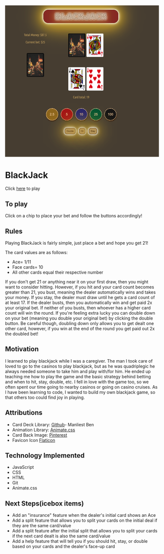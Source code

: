 ![GameBoard](./images/game_board/BlackJack_gameboard.png)

# BlackJack
Click [here](https://andrea-blackjack.netlify.app) to play

## To play
Click on a chip to place your bet and follow the buttons accordingly!

## Rules
Playing BlackJack is fairly simple, just place a bet and hope you get 21! 

The card values are as follows: 
* Ace= 1/11
* Face cards= 10
* All other cards equal their respective number

If you don't get 21 or anything near it on your first draw, then you might want to consider hitting. However, if you hit and your card count becomes greater than 21, you bust, meaning the dealer automatically wins and takes your money. If you stay, the dealer must draw until he gets a card count of at least 17. If the dealer busts, then you automatically win and get paid 2x your original bet. If neither of you busts, then whoever has a higher card count will win the round. If you're feeling extra lucky you can double down on your bet (meaning you double your original bet) by clicking the double button. Be careful though, doubling down only allows you to get dealt one other card, however, if you win at the end of the round you get paid out 2x the doubled bet!

## Motivation
I learned to play blackjack while I was a caregiver. The man I took care of loved to go to the casinos to play blackjack, but as he was quadriplegic he always needed someone to take him and play with/for him. He ended up teaching me how to play the game and the basic strategy behind betting and when to hit, stay, double, etc. I fell in love with the game too, so we often spent our time going to nearby casinos or going on casino cruises. As I have been learning to code, I wanted to build my own blackjack game, so that others too could find joy in playing. 

## Attributions 
* Card Deck Library: [Github](https://github.com/ManliestBen/css-card-template.git)- Manliest Ben
* Animation Library: [Animate.css](https://animate.style/)
* Card Back Image: [Pinterest](https://www.pinterest.com/pin/673217844278686778/)
* Favicon Icon [Flaticon](https://www.flaticon.com/free-icons/playing-card)

## Technology Implemented
* JavaScript
* CSS
* HTML
* Git
* Animate.css

## Next Steps(icebox items)
* Add an "insurance" feature when the dealer's initial card shows an Ace
* Add a split feature that allows you to split your cards on the initial deal if they are the same card/value
* Add a split feature after the initial split that allows you to split your cards if the next card dealt is also the same card/value
* Add a help feature that will tell you if you should hit, stay, or double based on your cards and the dealer's face-up card